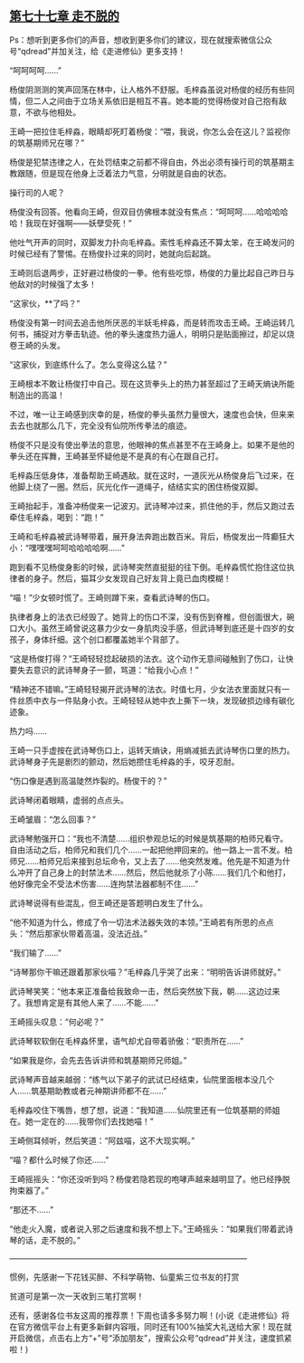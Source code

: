 ## [第七十七章 走不脱的](https://www.xxbiquge.com/11_11207/5463500.html)


  Ps：想听到更多你们的声音，想收到更多你们的建议，现在就搜索微信公众号“qdread”并加关注，给《走进修仙》更多支持！

  “呵呵呵呵……”

  杨俊阴测测的笑声回荡在林中，让人格外不舒服。毛梓淼虽说对杨俊的经历有些同情，但二人之间由于立场关系依旧是相互不喜。她本能的觉得杨俊对自己抱有敌意，不欲与他相处。

  王崎一把拉住毛梓淼，眼睛却死盯着杨俊：“喂，我说，你怎么会在这儿？监视你的筑基期师兄在哪？”

  杨俊是犯禁违律之人，在处罚结束之前都不得自由，外出必须有操行司的筑基期主教跟随，但是现在他身上泛着法力气意，分明就是自由的状态。

  操行司的人呢？

  杨俊没有回答。他看向王崎，但双目仿佛根本就没有焦点：“呵呵呵……哈哈哈哈哈！我现在好强啊——妖孽受死！”

  他吐气开声的同时，双脚发力扑向毛梓淼。索性毛梓淼还不算太笨，在王崎发问的时候已经有了警惕。在杨俊扑过来的同时，她就向后起跳。

  王崎则后退两步，正好避过杨俊的一拳。他有些吃惊，杨俊的力量比起自己昨日与他敌对的时候强了太多！

  “这家伙，**了吗？”

  杨俊没有第一时间去追击他所厌恶的半妖毛梓淼，而是转而攻击王崎。王崎运转几何书，捕捉对方拳击轨迹。他的拳头速度热力逼人，明明只是贴面擦过，却足以烧卷王崎的头发。

  “这家伙，到底练什么了。怎么变得这么猛？”

  王崎根本不敢让杨俊打中自己。现在这货拳头上的热力甚至超过了王崎天熵诀所能制造出的高温！

  不过，唯一让王崎感到庆幸的是，杨俊的拳头虽然力量很大，速度也会快，但来来去去也就那么几下，完全没有仙院所传拳法的痕迹。

  杨俊不只是没有使出拳法的意思，他眼神的焦点甚至不在王崎身上。如果不是他的拳头还在挥舞，王崎甚至怀疑他是不是真的有心在跟自己打。

  毛梓淼压低身体，准备帮助王崎遇敌。就在这时，一道灰光从杨俊身后飞过来，在他脚上绕了一圈。然后，灰光化作一道绳子，结结实实的困住杨俊双脚。

  王崎抬起手，准备冲杨俊来一记波刃。武诗琴冲过来，抓住他的手，然后又跑过去牵住毛梓淼，喝到：“跑！”

  王崎和毛梓淼被武诗琴带着，展开身法奔跑出数百米。背后，杨俊发出一阵癫狂大小：“嘿嘿嘿呵呵哈哈哈哈啊……”

  跑到看不见杨俊身影的时候，武诗琴突然直挺挺的往下倒。毛梓淼慌忙抱住这位执律者的身子。然后，猫耳少女发现自己好友背上竟已血肉模糊！

  “喵！”少女顿时慌了。王崎则蹲下来，查看武诗琴的伤口。

  执律者身上的法衣已经毁了。她背上的伤口不深，没有伤到脊椎，但创面很大，碗口大小。虽然王崎曾说这暴力少女一身肌肉没手感，但武诗琴到底还是十四岁的女孩子，身体纤细。这个创口都覆盖她半个背部了。

  “这是杨俊打得？”王崎轻轻捻起破损的法衣。这个动作无意间碰触到了伤口，让快要失去意识的武诗琴身子一颤，骂道：“给我小心点！”

  “精神还不错嘛。”王崎轻轻揭开武诗琴的法衣。时值七月，少女法衣里面就只有一件丝质中衣与一件贴身小衣。王崎轻轻从她中衣上撕下一块，发现破损边缘有碳化迹象。

  热力吗……

  王崎一只手虚按在武诗琴伤口上，运转天熵诀，用熵减抵去武诗琴伤口里的热力。武诗琴身子先是剧烈的颤动，然后她攒住毛梓淼的手，咬牙忍耐。

  “伤口像是遇到高温陡然炸裂的。杨俊干的？”

  武诗琴闭着眼睛，虚弱的点点头。

  王崎皱眉：“怎么回事？”

  武诗琴勉强开口：“我也不清楚……组织参观总坛的时候是筑基期的柏师兄看守。自由活动之后，柏师兄和我们几个……一起把他押回来的。他一路上一言不发。柏师兄……柏师兄后来接到总坛命令，又上去了……他突然发难。他先是不知道为什么冲开了自己身上的封禁法术……然后，然后他就杀了小陈……我们几个和他打，他好像完全不受法术伤害……连拘禁法器都制不住……”

  武诗琴说得有些混乱，但王崎还是答题明白发生了什么。

  “他不知道为什么，修成了令一切法术法器失效的本领。”王崎若有所思的点点头：“然后那家伙带着高温，没法近战。”

  “我们输了……”

  “诗琴那你干嘛还跟着那家伙喵？”毛梓淼几乎哭了出来：“明明告诉讲师就好。”

  武诗琴笑笑：“他本来正准备给我致命一击，然后突然放下我，朝……这边过来了。我想肯定是有其他人来了……不能……”

  王崎摇头叹息：“何必呢？”

  武诗琴软软倒在毛梓淼怀里，语气却尤自带着骄傲：“职责所在……”

  “如果我是你，会先去告诉讲师和筑基期师兄师姐。”

  武诗琴声音越来越弱：“练气以下弟子的武试已经结束，仙院里面根本没几个人……筑基期助教或者元神期讲师都不在……”

  毛梓淼咬住下嘴唇，想了想，说道：“我知道……仙院里还有一位筑基期的师姐在。她一定在的……我带你们去找她喵！”

  王崎侧耳倾听，然后笑道：“阿兹喵，这不大现实啊。”

  “喵？都什么时候了你还……”

  王崎摇摇头：“你还没听到吗？杨俊若隐若现的咆哮声越来越明显了。他已经挣脱拘束器了。”

  “那还不……”

  “他走火入魔，或者说入邪之后速度和我不想上下。”王崎摇头：“如果我们带着武诗琴的话，走不脱的。”

  ——————————————————————————————

  惯例，先感谢一下花钱买醉、不科学萌物、仙童紫三位书友的打赏

  贫道可是第一次一天收到三笔打赏啊！

  还有，感谢各位书友这周的推荐票！下周也请多多努力啊！(小说《走进修仙》将在官方微信平台上有更多新鲜内容哦，同时还有100%抽奖大礼送给大家！现在就开启微信，点击右上方“+”号“添加朋友”，搜索公众号“qdread”并关注，速度抓紧啦！)
